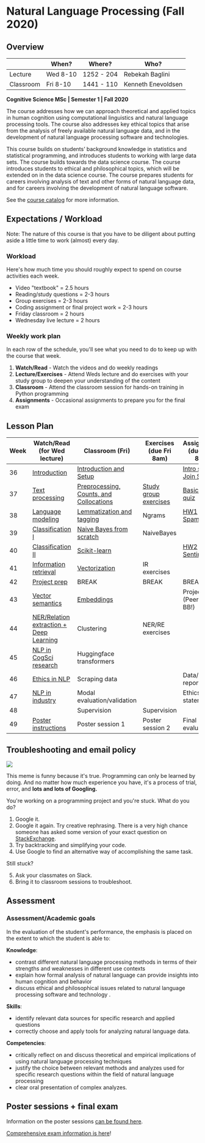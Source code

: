 Natural Language Processing (Fall 2020)
============


Overview 
---------------------

|           | When?    | Where?     | Who?               |
| --------- | -------- | ---------- | ------------------ |
| Lecture   | Wed 8-10 | 1252 - 204 | Rebekah Baglini    |
| Classroom | Fri 8-10 | 1441 - 110 | Kenneth Enevoldsen |



**Cognitive Science MSc | Semester 1 | Fall 2020** 

The course addresses how we can approach theoretical and applied topics in human cognition using computational linguistics and natural language processing tools. The course also addresses key ethical topics that arise from the analysis of freely available natural language data, and in the development of natural language processing software and technologies. 

This course builds on students’ background knowledge in statistics and statistical programming, and introduces students to working with large data sets. The course builds towards the data science course. The course introduces students to ethical and philosophical topics, which will be extended on in the data science course. The course prepares students for careers involving analysis of text and other forms of natural language data, and for careers involving the development of natural language software. 

   
See the [course catalog](https://kursuskatalog.au.dk/en/course/101106/Natural-language-processing) for more information. 

Expectations / Workload
---------------------

Note: The nature of this course is that you have to be diligent about putting aside a little time to work (almost) every day. 

### Workload ###
Here's how much time you should roughly expect to spend on course activities each week. 

+ Video "textbook" = 2.5 hours 
+ Reading/study questions = 2-3 hours 
+ Group exercises = 2-3 hours
+ Coding assignment or final project work = 2-3 hours 
+ Friday classroom = 2 hours
+ Wednesday live lecture = 2 hours 


### Weekly work plan ### 

In each row of the schedule, you'll see what you need to do to keep up with the course that week. 

1. **Watch/Read** - Watch the videos and do weekly readings
2. **Lecture/Exercises** - Attend Weds lecture and do exercises with your study group to deepen your understanding of the content 
3. **Classroom** - Attend the classroom session for hands-on training in Python programming  
4. **Assignments** - Occasional assignments to prepare you for the final exam 


Lesson Plan 
---------------------



| Week | Watch/Read (for Wed lecture)                         | Classroom (Fri)                                                                     | Exercises (due Fri 8am)            | Assignments (due Wed 8am)                                                                                                                           |
| ---- | ---------------------------------------------------- | ----------------------------------------------------------------------------------- | ---------------------------------- | --------------------------------------------------------------------------------------------------------------------------------------------------- |
| 36   | [Introduction](class1.md)                            | [Introduction and Setup](classroom_materials/class_01/class_01.md)                  |                                    | [Intro survey](https://forms.gle/bpX7XwtbLnQA1niq7), [Join Slack](https://join.slack.com/t/nlpf20/shared_invite/zt-gt1xt61j-9MT8V84bQ1AeJUOF5nnTRg) |
| 37   | [Text processing](class2.md)                         | [Preprocessing, Counts, and Collocations](classroom_materials/class_02/class_02.md) | [Study group exercises](class2.md) | [Basic Python quiz](python.md)                                                                                                                      |
| 38   | [Language modeling](class3.md)                       | [Lemmatization and tagging](classroom_materials/class_03/class_03.md)               | Ngrams                             | [HW1 Spamlord](https://classroom.github.com/g/HUL5pc63)                                                                                             |
| 39   | [Classification I](class4.md)                        | [Naive Bayes from scratch](classroom_materials/class_04/class_04.md)                | NaiveBayes                         |                                                                                                                                                     |
| 40   | [Classification II](class5.md)                       | [Scikit-learn](classroom_materials/class_05/class_05.md)                            |                                    | [HW2 Sentiment](https://classroom.github.com/g/qUNponW_)                                                                                            |
| 41   | [Information retrieval](class6.md)                   | [Vectorization](classroom_materials/class_06/class_06.md)                           | IR exercises                       |                                                                                                                                                     |
| 42   | [Project prep](class_break.md)                       | BREAK                                                                               | BREAK                              | BREAK                                                                                                                                               |
| 43   | [Vector semantics](class7.md)                        | [Embeddings](classroom_materials/class_07/class_07.md)                              |                                    | Project pitch (PeerGrade - BB!)                                                                                                                     |
| 44   | [NER/Relation extraction + Deep Learning](class8.md) | Clustering                                                                          | NER/RE exercises                   |
| 45   | [NLP in CogSci research](class9.md)                  | Huggingface transformers                                                            |                                    |                                                                                                                                                     |
| 46   | [Ethics in NLP](class10.md)                          | Scraping data                                                                       |                                    | Data/pipeline report                                                                                                                                |
| 47   | [NLP in industry](class11.md)                        | Modal evaluation/validation                                                         |                                    | Ethics statement                                                                                                                                    |
| 48   |                                                      | Supervision                                                                         | Supervision                        |                                                                                                                                                     |
| 49   | [Poster instructions](posters.md)                    | Poster session 1                                                                    | Poster session 2                   | Final evaluation                                                                                                                                    |



Troubleshooting and email policy
---------------------

![](googlingstuff.jpg)

This meme is funny because it's true. Programming can only be learned by doing. And no matter how much experience you have, it's a process of trial, error, and **lots and lots of Googling.** 

You're working on a programming project and you're stuck. What do you do? 

1. Google it. 
2. Google it again. Try creative rephrasing. There is a very high chance someone has asked some version of your exact question on [StackExchange](www.stackexchange.org).
3. Try backtracking and simplifying your code. 
4. Use Google to find an alternative way of accomplishing the same task. 

Still stuck? 

5. Ask your classmates on Slack. 
6. Bring it to classroom sessions to troubleshoot. 


Assessment 
--------------

### Assessment/Academic goals 
In the evaluation of the student's performance, the emphasis is placed on the extent to which the student is able to:

**Knowledge**: 
- contrast different natural language processing methods in terms of their strengths and weaknesses in different use contexts 
- explain how formal analysis of natural language can provide insights into human cognition and behavior 
- discuss ethical and philosophical issues related to natural language processing software and technology .

**Skills**: 
- identify relevant data sources for specific research and applied questions 
- correctly choose and apply tools for analyzing natural language data.

**Competencies**: 
- critically reflect on and discuss theoretical and empirical implications of using natural language processing techniques 
- justify the choice between relevant methods and analyzes used for specific research questions within the field of natural language processing 
- clear oral presentation of complex analyzes.

Poster sessions + final exam 
--------------

Information on the poster sessions [can be found here](posters.md).

[Comprehensive exam information is here](exam.md)! 



